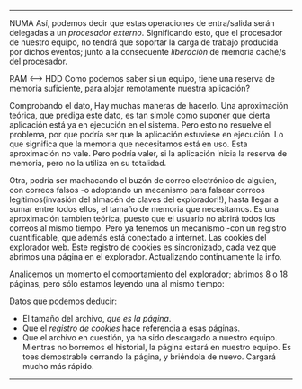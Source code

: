 ***************

NUMA
Así, podemos decir que estas operaciones de entra/salida serán delegadas a un _procesador externo_. Significando esto, que el procesador de nuestro equipo, no tendrá que soportar la carga de trabajo producida por dichos eventos; junto a la consecuente _liberación_ de memoria caché/s del procesador. 

RAM <--> HDD
Como podemos saber si un equipo, tiene una reserva de memoria suficiente, para alojar remotamente nuestra aplicación?

Comprobando el dato, Hay muchas maneras de hacerlo. Una aproximación teórica, que prediga este dato, es tan simple como suponer que cierta aplicación está ya en ejecución en el sistema. Pero esto no resuelve el problema, por que podría ser que la aplicación estuviese en ejecución. Lo que significa que la memoria que necesitamos está en uso. Esta aproximación no vale. Pero podría valer, si la aplicación inicia la reserva de memoria, pero no la utiliza en su totalidad.

Otra, podría ser machacando el buzón de correo electrónico de alguien, con correos falsos -o adoptando un mecanismo para falsear correos legítimos(invasión del almacén de claves del explorador!!), hasta llegar a sumar entre todos ellos, el tamaño de memoria que necesitamos. Es una aproximación tambien teórica, puesto que el usuario no abrirá todos los correos al mismo tiempo.
Pero ya tenemos un mecanismo -con un registro cuantificable, que además está conectado a internet. Las cookies del explorador web. Este registro de cookies es sincronizado, cada vez que abrimos una página en el explorador. Actualizando continuamente la info. 

Analicemos un momento el comportamiento del explorador; abrimos 8 o 18 páginas, pero sólo estamos leyendo una al mismo tiempo:

Datos que podemos deducir:

- El tamaño del archivo, _que es la página_.
- Que el _registro de cookies_ hace referencia a esas páginas.
- Que el archivo en cuestión, ya ha sido descargado a nuestro equipo. Mientras no borremos el historial, la página estará en nuestro equipo. Es toes demostrable cerrando la página, y briéndola de nuevo. Cargará mucho más rápido.

***************

